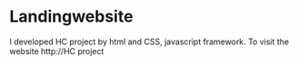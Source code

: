 # Landingwebsite
I developed HC project by html and CSS, javascript framework. To visit the website http://HC project 
